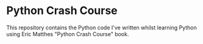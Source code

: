 # Python Crash Course

This repository contains the Python code I've written whilst learning Python using Eric Matthes "Python Crash Course" book.
